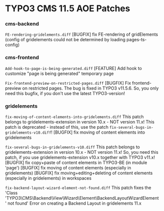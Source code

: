 # TYPO3 CMS 11.5 AOE Patches

### cms-backend

`FE-rendering-gridelements.diff`
[BUGFIX] fix FE-rendering of gridElements (config of gridelements could not be determined by loading pages-ts-config)


### cms-frontend

`Add-hook-to-page-is-being-generated.diff`
[FEATURE] Add hook to customize "page is being generated" temporary page

`Fix-frontend-preview-on-restricted-pages.diff`
[BUGFIX] Fix frontend-preview on restricted pages.
         The bug is fixed in TYPO3 v11.5.6. So, you only need this bugfix, if you don't use the latest TYPO3-version!


### gridelements

`fix-moving-of-content-elements-into-gridelements.diff`
This patch belongs to gridelements-extension in version 10.x - NOT version 11.x!
This patch is deprecated - instead of this, use the patch `fix-several-bugs-in-gridelements-v10.diff`!
[BUGFIX] fix moving of content elements into gridelements

`fix-several-bugs-in-gridelements-v10.diff`
This patch belongs to gridelements-extension in version 10.x - NOT version 11.x!
So, you need this patch, if you use gridelements-extension v10.x together with TYPO3 v11.x!
[BUGFIX] fix copy+paste of content elements in TYPO3-BE (in module 'page')
[BUGFIX] fix moving of content elements (especially in gridelements)
[BUGFIX] fix moving+editing+deleting of content elements (especially in gridelements) in workspaces

`fix-backend-layout-wizard-element-not-found.diff`
This patch fixes the 'Class 'TYPO3\CMS\Backend\View\Wizard\Element\BackendLayoutWizardElement' not found' 
Error on creating a Backend Layout in gridelements 11.x
